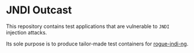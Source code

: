 # JNDI Outcast

This repository contains test applications that are vulnerable to `JNDI` injection attacks.

Its sole purpose is to produce tailor-made test containers for [rogue-jndi-ng](https://github.com/mogwailabs/rogue-jndi-ng).